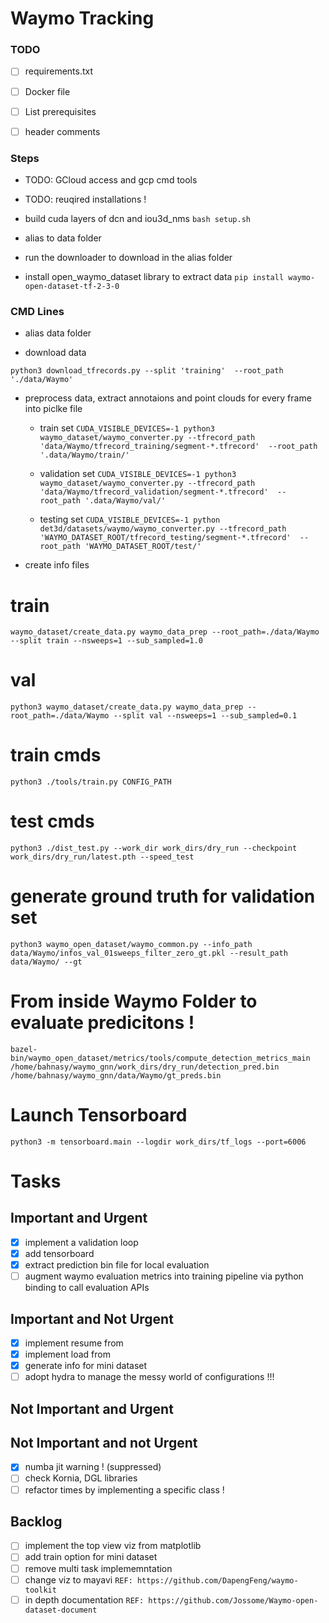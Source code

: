 # Waymo Tracking

### TODO
- [ ] requirements.txt
- [ ] Docker file
- [ ] List prerequisites
- [ ] header comments


### Steps

* TODO: GCloud access and gcp cmd tools
* TODO: reuqired installations !
* build cuda layers of dcn and iou3d_nms `bash setup.sh`
* alias to data folder
* run the downloader to download in the alias folder

* install open_waymo_dataset library to extract data
```pip install waymo-open-dataset-tf-2-3-0```

### CMD Lines

* alias data folder

* download data

``` python3 download_tfrecords.py --split 'training'  --root_path './data/Waymo' ```

* preprocess data, extract annotaions and point clouds for every frame into piclke file

    * train set 
    ```CUDA_VISIBLE_DEVICES=-1 python3 waymo_dataset/waymo_converter.py --tfrecord_path 'data/Waymo/tfrecord_training/segment-*.tfrecord'  --root_path '.data/Waymo/train/'```

    * validation set 
    ```CUDA_VISIBLE_DEVICES=-1 python3 waymo_dataset/waymo_converter.py --tfrecord_path 'data/Waymo/tfrecord_validation/segment-*.tfrecord'  --root_path '.data/Waymo/val/'```

    * testing set 
    ```CUDA_VISIBLE_DEVICES=-1 python det3d/datasets/waymo/waymo_converter.py --tfrecord_path 'WAYMO_DATASET_ROOT/tfrecord_testing/segment-*.tfrecord'  --root_path 'WAYMO_DATASET_ROOT/test/'```

* create info files
# train
``` waymo_dataset/create_data.py waymo_data_prep --root_path=./data/Waymo --split train --nsweeps=1 --sub_sampled=1.0 ```
# val
```python3 waymo_dataset/create_data.py waymo_data_prep --root_path=./data/Waymo --split val --nsweeps=1 --sub_sampled=0.1```



# train cmds
```python3 ./tools/train.py CONFIG_PATH```

# test cmds
```python3 ./dist_test.py --work_dir work_dirs/dry_run --checkpoint work_dirs/dry_run/latest.pth --speed_test```

# generate ground truth for validation set
```python3 waymo_open_dataset/waymo_common.py --info_path data/Waymo/infos_val_01sweeps_filter_zero_gt.pkl --result_path data/Waymo/ --gt```



# From inside Waymo Folder to evaluate predicitons !
```bazel-bin/waymo_open_dataset/metrics/tools/compute_detection_metrics_main /home/bahnasy/waymo_gnn/work_dirs/dry_run/detection_pred.bin /home/bahnasy/waymo_gnn/data/Waymo/gt_preds.bin```


# Launch Tensorboard
```python3 -m tensorboard.main --logdir work_dirs/tf_logs --port=6006```


# Tasks

## Important and Urgent
- [x] implement a validation loop
- [x] add tensorboard 
- [x] extract prediction bin file for local evaluation
- [ ] augment waymo evaluation metrics into training pipeline via python binding to call evaluation APIs

## Important and Not Urgent
- [x] implement resume from
- [x] implement load from
- [x] generate info for mini dataset
- [ ] adopt hydra to manage the messy world of configurations !!!

## Not Important and Urgent

## Not Important and not Urgent
- [x] numba jit warning ! (suppressed)
- [ ] check Kornia, DGL libraries
- [ ] refactor times by implementing a specific class !

## Backlog
- [ ] implement the top view viz from matplotlib
- [ ] add train option for mini dataset
- [ ] remove multi task implememntation
- [ ] change viz to mayavi `REF: https://github.com/DapengFeng/waymo-toolkit`
- [ ] in depth documentation `REF: https://github.com/Jossome/Waymo-open-dataset-document`